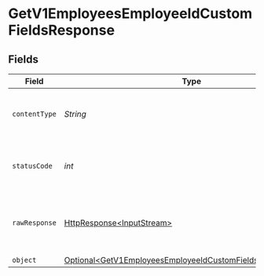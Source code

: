 # GetV1EmployeesEmployeeIdCustomFieldsResponse


## Fields

| Field                                                                                                                                      | Type                                                                                                                                       | Required                                                                                                                                   | Description                                                                                                                                |
| ------------------------------------------------------------------------------------------------------------------------------------------ | ------------------------------------------------------------------------------------------------------------------------------------------ | ------------------------------------------------------------------------------------------------------------------------------------------ | ------------------------------------------------------------------------------------------------------------------------------------------ |
| `contentType`                                                                                                                              | *String*                                                                                                                                   | :heavy_check_mark:                                                                                                                         | HTTP response content type for this operation                                                                                              |
| `statusCode`                                                                                                                               | *int*                                                                                                                                      | :heavy_check_mark:                                                                                                                         | HTTP response status code for this operation                                                                                               |
| `rawResponse`                                                                                                                              | [HttpResponse\<InputStream>](https://docs.oracle.com/en/java/javase/11/docs/api/java.net.http/java/net/http/HttpResponse.html)             | :heavy_check_mark:                                                                                                                         | Raw HTTP response; suitable for custom response parsing                                                                                    |
| `object`                                                                                                                                   | [Optional\<GetV1EmployeesEmployeeIdCustomFieldsResponseBody>](../../models/operations/GetV1EmployeesEmployeeIdCustomFieldsResponseBody.md) | :heavy_minus_sign:                                                                                                                         | OK                                                                                                                                         |